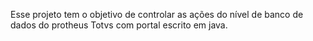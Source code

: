 Esse projeto tem o objetivo de controlar as ações do nível de banco de dados do protheus Totvs com portal escrito em java.